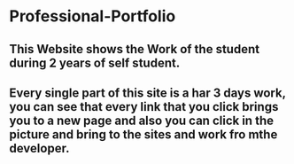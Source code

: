 # Professional-Portfolio

## This Website  shows the Work of the student during 2 years of self student.

## Every single part of this site is a har 3 days work, you can see that every link that you click brings you to a new page and also you can click in the picture and bring to the sites and work fro mthe developer.

